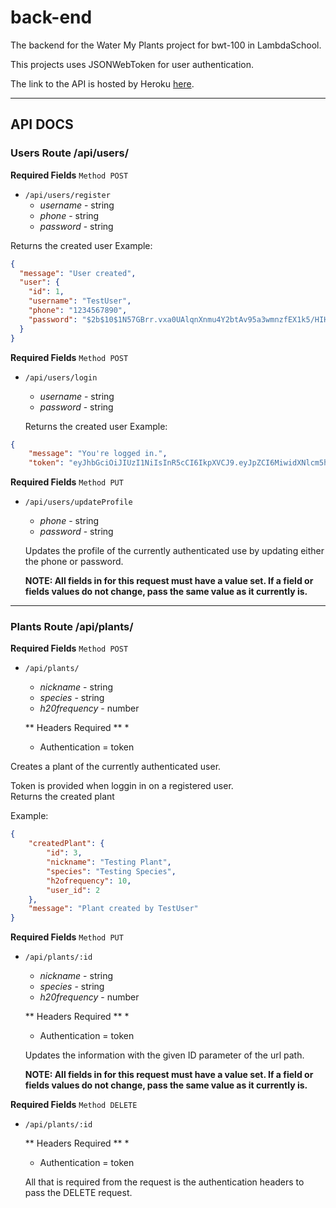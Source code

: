 # back-end

The backend for the Water My Plants project for bwt-100 in LambdaSchool.

This projects uses JSONWebToken for user authentication.

The link to the API is hosted by Heroku [here](https://water-my-plants-webpt100.herokuapp.com/).

___________________

## API DOCS

### Users Route /api/users/

 **Required Fields**
 `Method POST`
* `/api/users/register`
  * *username* - string
  * *phone* - string
  * *password* - string
  
Returns the created user
Example:
```json
{
  "message": "User created",
  "user": {
    "id": 1,
    "username": "TestUser",
    "phone": "1234567890",
    "password": "$2b$10$1N57GBrr.vxa0UAlqnXnmu4Y2btAv95a3wmnzfEX1k5/HIHFeKhce"
  }
}
```
  
   **Required Fields**
   `Method POST`
* `/api/users/login`
  * *username* - string
  * *password* - string
  
  Returns the created user
  Example:
```json
{
    "message": "You're logged in.",
    "token": "eyJhbGciOiJIUzI1NiIsInR5cCI6IkpXVCJ9.eyJpZCI6MiwidXNlcm5hbWUiOiJUZXN0VXNlciIsInBob25lIjoiMTIzNDMyMSIsInBhc3N3b3JkIjoiJDJiJDEwJDFONTdHQnJyLnZ4YTBVQWxxblhubXU0WTJidEF2OTVhM3dtbnpmRVgxazUvSElIRmVLaGNlIiwiaWF0IjoxNjExODAyMjEzfQ.d3Unv68BPmHNQCEE_xshabEGPEHvLxw1jy1I4A8APjc"


```
  
   **Required Fields**
   `Method PUT`
* `/api/users/updateProfile`
  * *phone* - string
  * *password* - string
  
  Updates the profile of the currently authenticated use by updating either the phone or password.
  
  **NOTE: All fields in for this request must have a value set. If a field or fields values do not change, pass the same value as it currently is.**

___________________

### Plants Route /api/plants/

 **Required Fields**
 `Method POST`
* `/api/plants/`
  * *nickname* - string
  * *species* - string
  * *h20frequency* - number
  
  ** Headers Required **
  *
   * Authentication = token  

Creates a plant of the currently authenticated user.

Token is provided when loggin in on a registered user.  
Returns the created plant

Example:
```json
{
    "createdPlant": {
        "id": 3,
        "nickname": "Testing Plant",
        "species": "Testing Species",
        "h2ofrequency": 10,
        "user_id": 2
    },
    "message": "Plant created by TestUser"
}
```

 **Required Fields**
 `Method PUT`
* `/api/plants/:id`
  * *nickname* - string
  * *species* - string
  * *h20frequency* - number
    
  ** Headers Required **
  *
   * Authentication = token  
   
   Updates the information with the given ID parameter of the url path.
   
   **NOTE: All fields in for this request must have a value set. If a field or fields values do not change, pass the same value as it currently is.**
   
  
 **Required Fields**
 `Method DELETE`
* `/api/plants/:id`
    
  ** Headers Required **
  *
   * Authentication = token  
   
   All that is required from the request is the authentication headers to pass the DELETE request.
